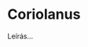 <!-- ======================================================================
--- Search engine
title:          Coriolanus
keywords:       Coriolanus, Shakespeare, tragédia
description:    William Shakespeare: Coriolanus.
--- Menu system
order:          30
text:           Coriolanus
hidden:         false
umbel:          false
--- Page properties
id:             /tragedies/coriolanus
document:       
layout:         layout-2-left
$-left:         play-list
======================================================================= -->

# Coriolanus

Leírás...
